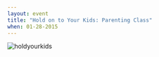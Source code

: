 ```yaml
---
layout: event
title: "Hold on to Your Kids: Parenting Class"
when: 01-28-2015
---
```

![holdyourkids](https://cloud.githubusercontent.com/assets/7043355/5866393/b006e518-a245-11e4-9df2-5982da2d8b40.jpg)
